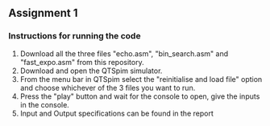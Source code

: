 ## Assignment 1
### Instructions for running the code
1. Download all the three files "echo.asm", "bin_search.asm" and "fast_expo.asm" from this repository.
2. Download and open the QTSpim simulator.
3. From the menu bar in QTSpim select the "reinitialise and load file" option and choose whichever of the 3 files you want to run.
4. Press the "play" button and wait for the console to open, give the inputs in the console.
5. Input and Output specifications can be found in the report
